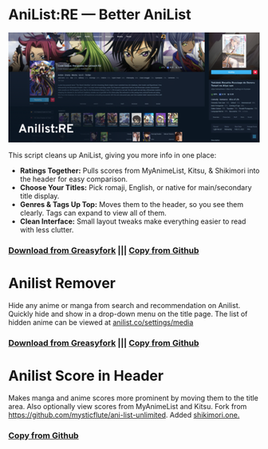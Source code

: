 # AniList:RE — Better AniList

<img src="https://raw.githubusercontent.com/Kellenok/userscipts/main/screenshots/re-cover.png" alt="Cover" style="max-width: 1">

This script cleans up AniList, giving you more info in one place:

*   **Ratings Together:** Pulls scores from MyAnimeList, Kitsu, & Shikimori into the header for easy comparison.
*   **Choose Your Titles:** Pick romaji, English, or native for main/secondary title display.
*   **Genres & Tags Up Top:** Moves them to the header, so you see them clearly. Tags can expand to view all of them.
*   **Clean Interface:** Small layout tweaks make everything easier to read with less clutter.

### **[Download from Greasyfork](https://greasyfork.org/scripts/523545-anilist-re/)**  ||| **[Copy from Github](https://raw.githubusercontent.com/Kellenok/userscipts/main/anilist-re.js)** 

# Anilist Remover
Hide any anime or manga from search and recommendation on Anilist. Quickly hide and show in a drop-down menu on the title page. The list of hidden anime can be viewed at [anilist.co/settings/media](https://anilist.co/settings/media)

### **[Download from Greasyfork](https://greasyfork.org/en/scripts/489589-anilist-remover)** ||| **[Copy from Github](https://raw.githubusercontent.com/Kellenok/userscipts/main/anilist-remover.js)**  

# Anilist Score in Header
Makes manga and anime scores more prominent by moving them to the title area. Also optionally view scores from MyAnimeList and Kitsu.
Fork from https://github.com/mysticflute/ani-list-unlimited. Added [shikimori.one.](https://shikimori.one)

### **[Copy from Github](https://raw.githubusercontent.com/Kellen-wq/userscipts/main/anilist-score.js)**  
